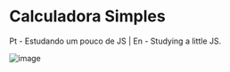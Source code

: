 # Calculadora Simples
Pt - Estudando um pouco de JS | En -  Studying a little JS.

![image](https://cdn.discordapp.com/attachments/793336903050068009/905485843744043058/calculadora.png)
